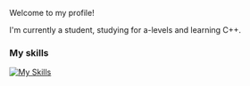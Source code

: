 Welcome to my profile!

I'm currently a student, studying for a-levels and learning C++.

### My skills
[![My Skills](https://skillicons.dev/icons?i=cpp,cs,dotnet,github,py,visualstudio,vscode)](https://skillicons.dev)
